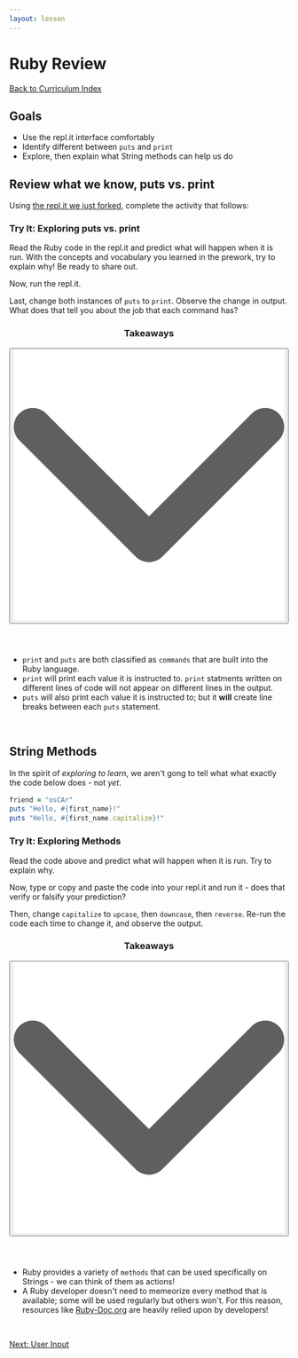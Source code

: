 ```yaml
---
layout: lesson
---
```


# Ruby Review

<a href="../">Back to Curriculum Index</a>

## Goals

- Use the repl.it interface comfortably
- Identify different between `puts` and `print`
- Explore, then explain what String methods can help us do

## Review what we know, puts vs. print

Using [the repl.it we just forked](https://replit.com/@turingschool/puts-vs-print#main.rb), complete the activity that follows:

<div class="try-it-new">
  <h3>Try It: Exploring puts vs. print</h3>
  <p>Read the Ruby code in the repl.it and predict what will happen when it is run. With the concepts and vocabulary you learned in the prework, try to explain why! Be ready to share out.</p>
  <p>Now, run the repl.it.</p>
  <p>Last, change both instances of <code>puts</code> to <code>print</code>. Observe the change in output. What does that tell you about the job that each command has?</p>
</div>

<div class="expander expander-lesson">
  <header>
    <h3 class="spicy-click">Takeaways</h3>
    <div>
      <button class="expander-btn">
          <img
            src="../../assets/icons/arrow.svg"
            alt="expander arrow icon" />
      </button>
    </div>
  </header>
  <div class="hide">
    <ul>
      <li><code>print</code> and <code>puts</code> are both classified as <code>commands</code> that are built into the Ruby language.</li>
      <li><code>print</code> will print each value it is instructed to. <code>print</code> statments written on different lines of code will not appear on different lines in the output.</li>
      <li><code>puts</code> will also print each value it is instructed to; but it <strong>will</strong> create line breaks between each <code>puts</code> statement.</li>
    </ul>
  </div>
</div>
<br>

## String Methods

In the spirit of _exploring to learn_, we aren't gong to tell what what exactly the code below does - not _yet_.

```ruby
friend = "osCAr"
puts "Hello, #{first_name}!"
puts "Hello, #{first_name.capitalize}!"
```

<div class="try-it-new">
  <h3>Try It: Exploring Methods</h3>
  <p>Read the code above and predict what will happen when it is run. Try to explain why.</p>
  <p>Now, type or copy and paste the code into your repl.it and run it - does that verify or falsify your prediction?</p>
  <p>Then, change <code>capitalize</code> to <code>upcase</code>, then <code>downcase</code>, then <code>reverse</code>. Re-run the code each time to change it, and observe the output.</p>
</div>

<div class="expander expander-lesson">
  <header>
    <h3 class="spicy-click">Takeaways</h3>
    <div>
      <button class="expander-btn">
          <img
            src="../../assets/icons/arrow.svg"
            alt="expander arrow icon" />
      </button>
    </div>
  </header>
  <div class="hide">
    <ul>
      <li>Ruby provides a variety of <code>methods</code> that can be used specifically on Strings - we can think of them as actions!</li>
      <li>A Ruby developer doesn't need to memeorize every method that is available; some will be used regularly but others won't. For this reason, resources like <a target="blank" href="https://ruby-doc.org/core-3.0.1/String.html">Ruby-Doc.org</a> are heavily relied upon by developers!</li>
    </ul>
  </div>
</div>
<br>

<a href="../user-input">Next: User Input</a>